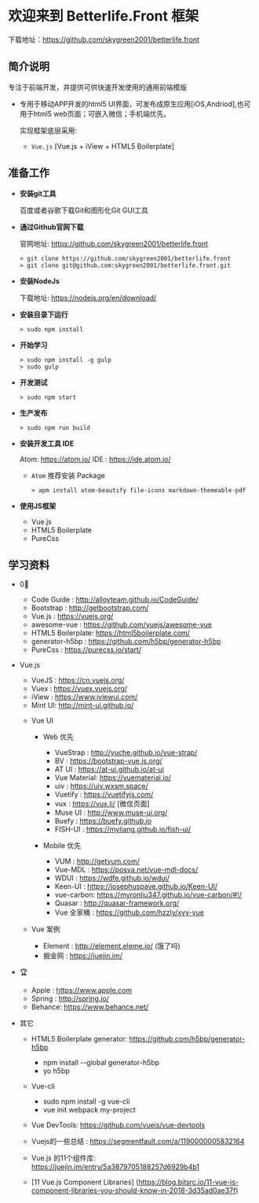 # 欢迎来到 Betterlife.Front 框架

下载地址：https://github.com/skygreen2001/betterlife.front

## 简介说明

专注于前端开发，并提供可供快速开发使用的通用前端模版

* 专用于移动APP开发的html5 UI界面，可发布成原生应用[iOS,Andriod],也可用于html5 web页面；可嵌入微信；手机端优先。

  实现框架底层采用:
    - `Vue.js` [Vue.js + iView + HTML5 Boilerplate]

## 准备工作

* **安装git工具**

  百度或者谷歌下载Git和图形化Git GUI工具

* **通过Github官网下载**

  官网地址: https://github.com/skygreen2001/betterlife.front
  ```
  > git clone https://github.com/skygreen2001/betterlife.front
  > git clone git@github.com:skygreen2001/betterlife.front.git
  ```

* **安装NodeJs**

  下载地址: https://nodejs.org/en/download/

* **安装目录下运行**

  ```
  > sudo npm install
  ```

* **开始学习**

  ```
  > sudo npm install -g gulp
  > sudo gulp
  ```

* **开发测试**

  ```
  > sudo npm start
  ```

* **生产发布**

  ```
  > sudo npm run build
  ```

* **安装开发工具 IDE**

  Atom: https://atom.io/
  IDE : https://ide.atom.io/

  - `Atom` 推荐安装 Package

    ```
    > apm install atom-beautify file-icons markdown-themeable-pdf
    ```

* **使用JS框架**
  - Vue.js
  - HTML5 Boilerplate
  - PureCss

## 学习资料

- 0⃣️
  * Code Guide       : http://alloyteam.github.io/CodeGuide/
  * Bootstrap        : http://getbootstrap.com/
  * Vue.js           : https://vuejs.org/
  * awesome-vue      : https://github.com/vuejs/awesome-vue
  * HTML5 Boilerplate: https://html5boilerplate.com/
  * generator-h5bp   : https://github.com/h5bp/generator-h5bp
  * PureCss          : https://purecss.io/start/

- Vue.js
  * VueJS  : https://cn.vuejs.org/
  * Vuex   : https://vuex.vuejs.org/
  * iView  : https://www.iviewui.com/
  * Mint UI: http://mint-ui.github.io/

  - Vue UI
    - Web 优先
      * VueStrap    : http://yuche.github.io/vue-strap/
      * BV          : https://bootstrap-vue.js.org/
      * AT UI       : https://at-ui.github.io/at-ui
      * Vue Material: https://vuematerial.io/
      * uiv         : https://uiv.wxsm.space/
      * Vuetify     : https://vuetifyjs.com/
      * vux         : https://vux.li/ [微信页面]
      * Muse UI     : http://www.muse-ui.org/
      * Buefy       : https://buefy.github.io
      * FISH-UI     : https://myliang.github.io/fish-ui/

    - Mobile 优先
      * VUM       : http://getvum.com/
      * Vue-MDL   : https://posva.net/vue-mdl-docs/
      * WDUI      : https://wdfe.github.io/wdui/
      * Keen-UI   : https://josephuspaye.github.io/Keen-UI/
      * vue-carbon: https://myronliu347.github.io/vue-carbon/#!/
      * Quasar    : http://quasar-framework.org/
      * Vue 全家桶 : https://github.com/hzzly/xyy-vue

  - Vue 案例
    * Element   : http://element.eleme.io/ (饿了吗)
    * 掘金网     : https://juejin.im/

- 🏆
  * Apple  : https://www.apple.com
  * Spring : http://spring.io/
  * Behance: https://www.behance.net/

- 其它
  * HTML5 Boilerplate generator: https://github.com/h5bp/generator-h5bp
    - npm install --global generator-h5bp
    - yo h5bp
  * Vue-cli
    - sudo npm install -g vue-cli
    - vue init webpack my-project
  * Vue DevTools: https://github.com/vuejs/vue-devtools

  * Vuejs的一些总结    : https://segmentfault.com/a/1190000005832164
  * Vue.js 的11个组件库: https://juejin.im/entry/5a3879705188257d6929b4b1
  * [11 Vue.js Component Libraries] (https://blog.bitsrc.io/11-vue-js-component-libraries-you-should-know-in-2018-3d35ad0ae37f)
